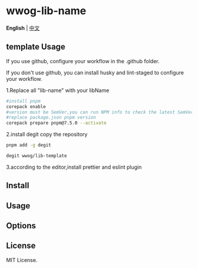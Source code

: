 # wwog-lib-name

**English** | [中文](./docs/README.zh-CN.md)

## template Usage

If you use github, configure your workflow in the .github folder.

If you don't use github, you can install husky and lint-staged to configure your workflow.

1.Replace all "lib-name" with your libName

```bash
#install pnpm
corepack enable
#version must be SemVer,you can run NPM info to check the latest SemVer
#replace package.json pnpm version
corepack prepare pnpm@7.5.0 --activate
```

2.install degit copy the repository

```bash
pnpm add -g degit

degit wwog/lib-template
```

3.according to the editor,install prettier and eslint plugin


## Install

## Usage

## Options

## License

MIT License.
